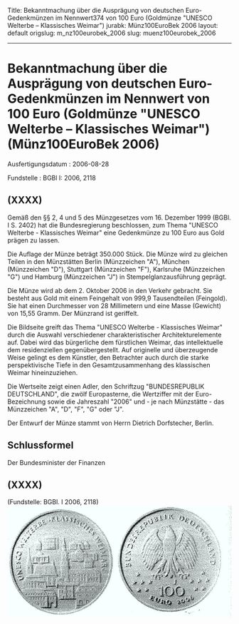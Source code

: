 Title: Bekanntmachung über die Ausprägung von deutschen Euro-Gedenkmünzen im Nennwert374
  von 100 Euro (Goldmünze "UNESCO Welterbe – Klassisches Weimar")
jurabk: Münz100EuroBek 2006
layout: default
origslug: m_nz100eurobek_2006
slug: muenz100eurobek_2006

---

# Bekanntmachung über die Ausprägung von deutschen Euro-Gedenkmünzen im Nennwert von 100 Euro (Goldmünze "UNESCO Welterbe – Klassisches Weimar") (Münz100EuroBek 2006)

Ausfertigungsdatum
:   2006-08-28

Fundstelle
:   BGBl I: 2006, 2118



## (XXXX)

Gemäß den §§ 2, 4 und 5 des Münzgesetzes vom 16. Dezember 1999 (BGBl.
I S. 2402) hat die Bundesregierung beschlossen, zum Thema "UNESCO
Welterbe - Klassisches Weimar" eine Gedenkmünze zu 100 Euro aus Gold
prägen zu lassen.

Die Auflage der Münze beträgt 350.000 Stück. Die Münze wird zu
gleichen Teilen in den Münzstätten Berlin (Münzzeichen "A"), München
(Münzzeichen "D"), Stuttgart (Münzzeichen "F"), Karlsruhe (Münzzeichen
"G") und Hamburg (Münzzeichen "J") in Stempelglanzausführung geprägt.

Die Münze wird ab dem 2. Oktober 2006 in den Verkehr gebracht. Sie
besteht aus Gold mit einem Feingehalt von 999,9 Tausendteilen
(Feingold). Sie hat einen Durchmesser von 28 Millimetern und eine
Masse (Gewicht) von 15,55 Gramm. Der Münzrand ist geriffelt.

Die Bildseite greift das Thema "UNESCO Welterbe - Klassisches Weimar"
durch die Auswahl verschiedener charakteristischer Architekturelemente
auf. Dabei wird das bürgerliche dem fürstlichen Weimar, das
intellektuelle dem residenziellen gegenübergestellt. Auf originelle
und überzeugende Weise gelingt es dem Künstler, den Betrachter auch
durch die starke perspektivische Tiefe in den Gesamtzusammenhang des
klassischen Weimar hineinzuziehen.

Die Wertseite zeigt einen Adler, den Schriftzug "BUNDESREPUBLIK
DEUTSCHLAND", die zwölf Europasterne, die Wertziffer mit der Euro-
Bezeichnung sowie die Jahreszahl "2006" und - je nach Münzstätte - das
Münzzeichen "A", "D", "F", "G" oder "J".

Der Entwurf der Münze stammt von Herrn Dietrich Dorfstecher, Berlin.


## Schlussformel

Der Bundesminister der Finanzen


## (XXXX)

(Fundstelle: BGBl. I 2006, 2118)
![bgbl1_2006_j2118_0010.jpg](bgbl1_2006_j2118_0010.jpg)

